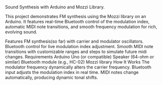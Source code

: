 Sound Synthesis with Arduino and Mozzi Library.


This project demonstrates FM synthesis using the Mozzi library on an Arduino. It features real-time Bluetooth control of the modulation index, automatic MIDI note transitions, and smooth frequency modulation for rich, evolving sound.

Features
FM synthesis(so far) with carrier and modulator oscillators.
Bluetooth control for live modulation index adjustment.
Smooth MIDI note transitions with customizable ranges and steps to simulate future midi changes.
Requirements
Arduino Uno (or compatible)
Speaker (64-ohm or similar)
Bluetooth module (e.g., HC-02)
Mozzi library
How It Works
The modulator frequency dynamically alters the carrier frequency.
Bluetooth input adjusts the modulation index in real time.
MIDI notes change automatically, producing dynamic tonal shifts.
